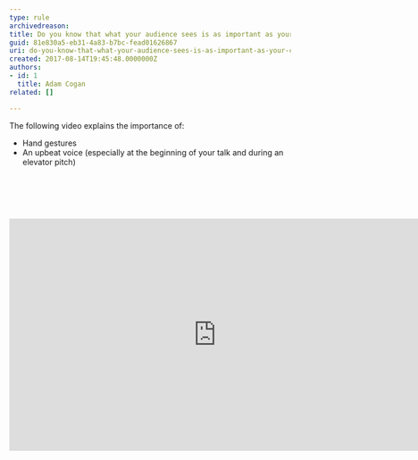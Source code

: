 ```yaml
---
type: rule
archivedreason: 
title: Do you know that what your audience sees is as important as your content?
guid: 81e830a5-eb31-4a83-b7bc-fead01626867
uri: do-you-know-that-what-your-audience-sees-is-as-important-as-your-content
created: 2017-08-14T19:45:48.0000000Z
authors:
- id: 1
  title: Adam Cogan
related: []

---
```



The following&#160;​​video explains the importance of&#58;<br><ul><li>Hand gestures<br></li><li>An upbeat voice (especially at the beginning of your talk and during an elevator pitch)<br></li></ul>
<br><excerpt class='endintro'></excerpt><br>
<p>​​​</p><div class="ms-rtestate-read ms-rte-embedcode ms-rte-embedil ms-rtestate-notify s4-wpActive"><iframe width="740" height="416" src="https&#58;//www.youtube.com/embed/wmlzri690-0" frameborder="0"></iframe>&#160;</div><p><br><br></p>


